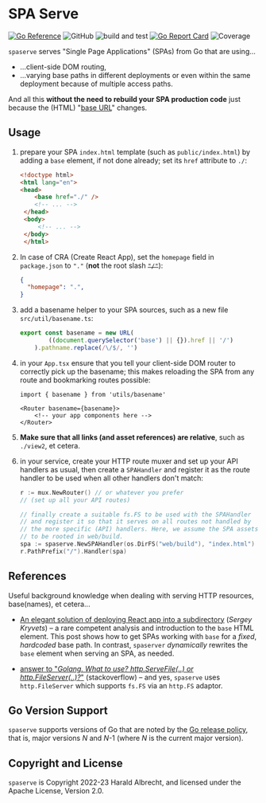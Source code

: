 # SPA Serve

[![Go Reference](https://pkg.go.dev/badge/github.com/thediveo/spaserve.svg)](https://pkg.go.dev/github.com/thediveo/spaserve)
![GitHub](https://img.shields.io/github/license/thediveo/spaserve)
![build and test](https://github.com/TheDiveO/spaserve/workflows/build%20and%20test/badge.svg?branch=master)
[![Go Report Card](https://goreportcard.com/badge/github.com/thediveo/spaserve)](https://goreportcard.com/report/github.com/thediveo/spaserve)
![Coverage](https://img.shields.io/badge/Coverage-95.5%25-brightgreen)

`spaserve` serves "Single Page Applications" (SPAs) from Go that are using...

- ...client-side DOM routing,
- ...varying base paths in different deployments or even within the same
  deployment because of multiple access paths.

And all this **without the need to rebuild your SPA production code** just
because the (HTML) "[base
URL](https://developer.mozilla.org/en-US/docs/Web/HTML/Element/base)" changes.

## Usage

1. prepare your SPA `index.html` template (such as `public/index.html`) by
   adding a `base` element, if not done already; set its `href` attribute to
   `./`:

   ```html
   <!doctype html>
   <html lang="en">
   <head>
       <base href="./" />
       <!-- ... -->
    </head>
    <body>
        <!-- ... -->
    </body>
    </html>
   ```

2. In case of CRA (Create React App), set the `homepage` field in `package.json`
   to `"."` (**not** the root slash ~~`"/"`~~):

   ```json
   {
     "homepage": ".",
   }
   ```

3. add a basename helper to your SPA sources, such as a new file
   `src/util/basename.ts`:

   ```ts
   export const basename = new URL(
           ((document.querySelector('base') || {}).href || '/')
       ).pathname.replace(/\/$/, '')
   ```

4. in your `App.tsx` ensure that you tell your client-side DOM router to
   correctly pick up the basename; this makes reloading the SPA from any route
   and bookmarking routes possible:

   ```tsx
   import { basename } from 'utils/basename'

   <Router basename={basename}>
       <!-- your app components here -->
   </Router>
   ```

5. **Make sure that all links (and asset references) are relative**, such as
   `./view2`, et cetera.

6. in your service, create your HTTP route muxer and set up your API handlers as
   usual, then create a `SPAHandler` and register it as the route handler to be
   used when all other handlers don't match:

   ```go
   r := mux.NewRouter() // or whatever you prefer
   // (set up all your API routes)

   // finally create a suitable fs.FS to be used with the SPAHandler
   // and register it so that it serves on all routes not handled by
   // the more specific (API) handlers. Here, we assume the SPA assets
   // to be rooted in web/build.
   spa := spaserve.NewSPAHandler(os.DirFS("web/build"), "index.html")
   r.PathPrefix("/").Handler(spa)
   ```

## References

Useful background knowledge when dealing with serving HTTP resources,
base(names), et cetera...

- [An elegant solution of deploying React app into a
  subdirectory](https://skryvets.com/blog/2018/09/20/an-elegant-solution-of-deploying-react-app-into-a-subdirectory/)
  (_Sergey Kryvets_) – a rare competent analysis and introduction to the `base`
  HTML element. This post shows how to get SPAs working with `base` for a
  _fixed_, _hardcoded_ base path. In contrast, `spaserver` _dynamically_
  rewrites the `base` element when serving an SPA, as needed.

- [answer to "_Golang. What to use? http.ServeFile(..) or
  http.FileServer(..)?_"](https://stackoverflow.com/a/28798174/6632214)
  (stackoverflow) – and yes, `spaserve` uses `http.FileServer` which supports
  `fs.FS` via an `http.FS` adaptor.

## Go Version Support

`spaserve` supports versions of Go that are noted by the [Go release
policy](https://golang.org/doc/devel/release.html#policy), that is, major
versions _N_ and _N_-1 (where _N_ is the current major version).

## Copyright and License

`spaserve` is Copyright 2022-23 Harald Albrecht, and licensed under the Apache
License, Version 2.0.
